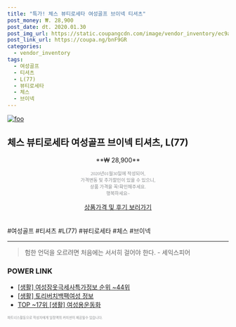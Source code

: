 ```yaml
--- 
title: "특가! 체스 뷰티로세타 여성골프 브이넥 티셔츠" 
post_money: ₩. 28,900 
post_date: dt. 2020.01.30 
post_img_url: https://static.coupangcdn.com/image/vendor_inventory/ec9a/780fda8619dca76a131388f5766827ee3ca930d0b0aead10a69a8721f93c.jpg 
post_link_url: https://coupa.ng/bnF9GR 
categories: 
  - vendor_inventory 
tags: 
  - 여성골프 
  - 티셔츠 
  - L(77) 
  - 뷰티로세타 
  - 체스 
  - 브이넥 
--- 
```

[![foo](https://static.coupangcdn.com/image/vendor_inventory/ec9a/780fda8619dca76a131388f5766827ee3ca930d0b0aead10a69a8721f93c.jpg)](https://coupa.ng/bnF9GR) 

## 체스 뷰티로세타 여성골프 브이넥 티셔츠, L(77) 
<p style="text-align: center;">**₩ 28,900**</p> 
<p style="text-align: center;"><span style="color: #898c8f; font-family: Georgia,Times,serif; font-size: 0.75em;">2020년01월30일에 작성되어, <br>가격변동 및 추가할인이 있을 수 있으니,<br> 상품 가격을 꼭!확인해주세요.<br>행복하세요~</span> 
</p>	 
<div markdown="0" style="text-align: center;"><a href="https://coupa.ng/bnF9GR" class="btn btn--success">상품가격 및 후기 보러가기</a></div> 
<br><br> 
  #여성골프 #티셔츠 #L(77) #뷰티로세타 #체스 #브이넥 
<hr> 

> 험한 언덕을 오르려면 처음에는 서서히 걸어야 한다. - 세익스피어 


### POWER LINK

* <a href="https://blog.naver.com/fasyy4321/221771891383" target="_blank"> [생활] 여성잠옷극세사특가정보 순위 ~44위</a>
* <a href="https://blog.naver.com/sakai111/221762608058" target="_blank"> [생활] 토리버치백팩여성 정보 </a>
* <a href="https://blog.naver.com/an0733/221790001254" target="_blank"> TOP ~17위 [생활] 여성용운동화</a>

<span style="color: #898c8f; font-family: Georgia,Times,serif; font-size: 0.55em;">파트너스활동으로 작성자에게 일정액의 커미션이 제공될수 있습니다.</span> 
